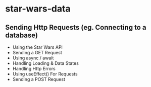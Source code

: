 # star-wars-data

## Sending Http Requests (eg. Connecting to a database)

- Using the Star Wars API
- Sending a GET Request
- Using async / await
- Handling Loading & Data States
- Handling Http Errors
- Using useEffect() For Requests
- Sending a POST Request
